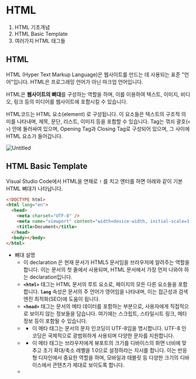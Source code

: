 # HTML

1. HTML 기초개념
2. HTML Basic Template
3. 여러가지 HTML 태그들

## HTML

HTML (Hyper Text Markup Language)은 웹사이트를 만드는 데 사용되는 표준 "언어"입니다. HTML은 프로그래밍 언어가 아닌 마크업 언어입니다.

HTML은 **웹사이트의 뼈대**를 구성하는 역할을 하며, 이를 이용하여 텍스트, 이미지, 비디오, 링크 등의 미디어를 웹사이트에 포함시킬 수 있습니다.

HTML코드는 HTML 요소(element) 로 구성됩니다. 이 요소들은 텍스트의 구조적 의미를 나타내며, 제목, 문단, 리스트, 이미지 등을 포함할 수 있습니다. Tag는 꺾쇠 괄호(`<` `>`) 안에 둘러싸여 있으며, Opening Tag과 Closing Tag로 구성되어 있으며, 그 사이에 HTML 요소가 들어갑니다.

![Untitled](/html1.png)

## HTML Basic Template

Visual Studio Code에서 HTML을 연채로 `!` 를 치고 엔터를 하면 아래와 같이 기본 HTML 뼈대가 나타납니다.

```html
<!DOCTYPE html>
<html lang="en">
  <head>
    <meta charset="UTF-8" />
    <meta name="viewport" content="width=device-width, initial-scale=1.0" />
    <title>Document</title>
  </head>
  <body></body>
</html>
```

- 뼈대 설명
  **<!DOCTYPE html>**
  - 이 declaration 은 현재 문서가 HTML5 문서임을 브라우저에 알려주는 역할을 합니다. 이는 문서의 첫 줄에서 사용되며, HTML 문서에서 가장 먼저 나와야 하는 declaration입니다.
    **<html lang="en">**
  - **`<html>`** 태그는 HTML 문서의 루트 요소로, 페이지의 모든 다른 요소들을 포함합니다. **`lang`** 속성은 문서의 주 언어가 영어임을 나타내며, 이는 접근성과 검색 엔진 최적화(SEO)에 도움이 됩니다.
    **<head>**
  - **`<head>`** 태그는 문서의 메타 데이터를 포함하는 부분으로, 사용자에게 직접적으로 보이지 않는 정보들을 담습니다. 여기에는 스크립트, 스타일시트 링크, 메타 정보 등이 포함될 수 있습니다.
  - **<meta charset="UTF-8">**
    - 이 메타 태그는 문서의 문자 인코딩이 UTF-8임을 명시합니다. UTF-8 인코딩은 국제적으로 광범위하게 사용되며 다양한 문자를 지원합니다.
  - **<meta name="viewport" content="width=device-width, initial-scale=1.0">**
    - 이 메타 태그는 브라우저에게 뷰포트의 크기를 디바이스의 화면 너비에 맞추고 초기 확대/축소 레벨을 1.0으로 설정하라는 지시를 합니다. 이는 반응형 디자인에서 중요한 역할을 하며, 모바일과 태블릿 등 다양한 크기의 디바이스에서 콘텐츠가 제대로 보이도록 합니다.
  - **<title>**
    - **`<title>`** 태그는 브라우저 탭에 표시될 문서의 제목을 정의합니다. 이는 사용자가 여러 탭을 사용할 때 각 웹 페이지를 식별하는 데 도움이 됩니다. (검색에서도 영향을 끼침)
      **<body>**
  - **`<body>`** 태그는 웹 페이지의 모든 콘텐츠가 포함되는 부분입니다. 텍스트, 이미지, 비디오, 링크, 폼 등 사용자에게 보여지는 모든 요소들이 이 부분에 위치합니다.

위 코드는 아주 기본적인 HTML 페이지의 틀을 제공하며, 개발자는 **`<body>`** 태그 안에 필요한 콘텐츠와 요소들을 추가하여 웹 페이지를 구성하게 됩니다.

## HTML 기초

```html
<!DOCTYPE html>
<html lang="en">
  <head>
    <meta charset="UTF-8" />
    <meta name="viewport" content="width=device-width, initial-scale=1.0" />
    <title>멋쟁이사자처럼 UCSD | HTML 기초</title>
  </head>

  <body>
    <!-- 구역을 구분하는 태그들 -->
    <div>저는 여러분의 콘텐츠를 위한 공간을 구분해요!</div>
    <p>저는 문단을 표현하는 태그이죠. 내용을 나눠 쓸 때 유용해요.</p>
    <ul>
      <li>첫 번째 목록 아이템입니다</li>
      <li>두 번째 목록 아이템입니다</li>
    </ul>

    <!-- 콘텐츠 표현 태그들 -->
    <h1>
      h1 태그는 가장 중요한 제목을 나타내요. 검색 엔진 최적화(SEO)를 위해서도
      페이지마다 하나씩 사용하는 걸 추천드려요.
    </h1>
    <h2>h2 태그는 부제목으로 사용돼요.</h2>
    <h3>h3부터 h6까지도 있지만, 그 중요도는 점점 줄어들죠.</h3>
    <hr />
    span 태그는 여기에요: 이런 <span style="color:red">중요한 글자</span>를
    강조할 때 사용해요.
    <hr />
    a 태그는 링크를 만들죠: 여기를 클릭하면
    <a href="http://naver.com/">네이버</a>로 이동해요.
    <hr />
    img 태그는 이미지를 보여줘요:
    <img
      src="https://www.google.com/images/branding/googlelogo/1x/googlelogo_color_272x92dp.png"
    />
    <hr />
    input 태그는 사용자 입력을 받을 때 사용해요: <input type="text" />
    <hr />
    button 태그는 클릭할 수 있는 버튼을 만들어요: <button>클릭하세요</button>
    <hr />
    textarea 태그는 여러 줄의 텍스트를 입력할 수 있는 공간을 제공해요:
    <textarea>여기에 무엇을 적을까요?</textarea>
  </body>
</html>
```

위 코드는 제일 기초적인 HTML태그들 입니다. 그 외에도 아래 리스트에서 찾아보거나, 서치를 통해서 필요할 때마다 찾아서 넣는 것이 편합니다! (암기할 필요 없음)

위의 HTML 파일을 직접 실행해봅시다!

## Text Tags

기본적인 Text들을 나타내는 태그들입니다.

- **`<h1>` ~ `<h6>`**: 제목을 위한 태그로, **`<h1>`**이 가장 중요한 제목이며 **`<h6>`**으로 갈수록 중요도가 감소합니다.
- **`<p>`**: 텍스트 단락을 정의합니다.
- **`<code>`**: 인라인 코드 스니펫을 표시합니다.
- **`<pre>`**: 사전에 정의된 텍스트를 표시하며, 공백을 그대로 유지합니다.
- **`<blockquote>`**: 다른 출처에서 인용한 블록 레벨의 인용문을 나타냅니다.
- **`<cite>`**: 작품의 제목을 인용할 때 사용합니다.
- **`<abbr>`**: 약어나 두문자어를 나타내며, 설명을 위한 태그입니다.
- **`<mark>`**: 텍스트를 하이라이트하거나 마크합니다.
- **`<q>`**: 인라인 인용문을 나타냅니다.
- **`<var>`**: 변수나 자리 표시자 텍스트를 나타내는 데 사용됩니다.
- **`<kbd>`**: 키보드 입력이나 사용자의 행동을 나타내는 텍스트입니다.
- **`<samp>`**: 프로그램이나 시스템에서 출력된 샘플을 나타내는 태그입니다.

## Text Formatting Tag

텍스트 스타일을 변경하여 의미를 강조하거나 특정 방식으로 정보를 표기할 때 사용됩니다.

- **`<strong>` 또는 `<b>`**: 텍스트를 굵게 표시하여 강조.
- **`<em>` 또는 `<i>`**: 텍스트를 기울여 표시.
- **`<u>`**: 텍스트에 밑줄을 추가하여 강조.
- **`<s>` 또는 `<del>`**: 텍스트에 취소선을 추가.
- **`<sup>`**: 텍스트를 위첨자로 표시, 수학적 지수나 참조 마크 등에 사용.
- **`<sub>`**: 텍스트를 아래첨자로 표시, 화학식 등에서 사용.

## Hyperlink

하이퍼링크는 아래와 같이 만들 수 있습니다.

```html
<a href="url">link text</a>
```

아래와 같이, 사진을 클릭할 수 있게도 만들 수 있습니다.

```html
<a
  href="https://melted-gym-f03.notion.site/HTML-9997159ee878406f84fc5bf8e544c527"
>
  <img
    src="https://external-preview.redd.it/2cQ9g6IO8p3HvWdLz5MvmtoszY2AHCG2jIrLPh4Me-A.jpg?auto=webp&s=ef22d1216cb49de47b65cdbfc8131be8788778b0"
    alt="HTML tutorial"
    style="width:200px;"
  />
</a>
```

## List

### Unordered

순서가 없는 리스트는 `<ul>`을 사용해서 나타냅니다.

![Untitled](/html2.png)

```html
<ul>
  <li>사과</li>
  <li>바나나</li>
  <li>오렌지</li>
</ul>
```

### Ordered

순서가 있는 리스트는 `<ol>` 을 사용해서 나타냅니다.

![Untitled](/html3.png)

```html
<ol>
  <li>팬에 기름을 두른다.</li>
  <li>팬을 중불로 예열한다.</li>
  <li>계란을 깨서 팬에 부어 익힌다.</li>
</ol>
```

## Image

이미지는 아래와 같이 나타냅니다. `src` 부분에 현재 있는 파일로부터 로컬로 위치한 사진의 address나 인터넷의 이미지 address를 넣어 사진을 불러올 수 있습니다.

`alt` 는 사진이 랜더링되지 않을 경우 대신 보여지는 텍스트입니다.

```html
<img src="pow.jpg" alt="Pow Pow" />
```

## Table

HTML 테이블은 텍스트, 이미지, 링크 등을 표 형식으로 배열하는 데 유용합니다. 기본적인 구성 요소는 다음과 같습니다:

- **`<table>`**: 전체 테이블을 감싸는 태그입니다.
- **`<tr>`**: 테이블의 각 행을 정의합니다.
- **`<td>`**: 테이블의 셀(데이터)을 정의합니다.
- **`<th>`**: 테이블의 헤더 셀을 정의하며, 주로 열의 제목을 나타냅니다.
- **`border="1"`**: 테이블의 테두리 너비를 지정합니다.

테이블의 셀 사이의 공간(**`cellspacing`**)과 셀 테두리와 내용 사이의 거리(**`cellpadding`**)를 조정할 수 있습니다. 또한, **`colspan`**과 **`rowspan`** 속성을 사용하여 여러 열이나 행을 합칠 수 있습니다.

![Untitled](/html4.png)

```html
<table border="1" cellpadding="5" cellspacing="5">
  <tr>
    <th>Region</th>
    <th>Cat Breed</th>
    <th>Location of origin</th>
  </tr>
  <tr>
    <td rowspan="3">Europe</td>
    <td>British Shorthair</td>
    <td>the United Kingdom</td>
  </tr>
  <tr>
    <td>Chartreux</td>
    <td>France</td>
  </tr>
  <tr>
    <td>Africa</td>
    <td>Sokoke</td>
    <td>Kenya</td>
  </tr>
</table>
```

## Attributes

HTML elements는 특성(attribute)을 가질 수 있으며, 이러한 속성은 요소의 동작을 제어하는 추가 정보를 제공합니다. 주요 속성 유형에는 필수 속성(required attributes), 표준 속성(standard attributes), 이벤트 속성(event attributes)이 있습니다.

### 필수 속성 (Required Attributes)

필수 속성은 특정 HTML 요소가 기능을 정상적으로 수행하기 위해 반드시 필요한 속성입니다. 여기에는 다음과 같은 속성들이 포함됩니다:

- **src**: **`<img>`**, **`<source>`**, **`<track>`**와 같은 미디어 요소에 사용되며, 미디어 파일의 소스 URL을 지정합니다.
- **href**: **`<a>`**, **`<area>`**, **`<link>`** 요소에서 링크된 문서의 URL을 지정합니다.
- **alt**: **`<img>`**, **`<area>`** 요소에서 이미지 또는 영역의 대체 텍스트를 제공합니다. 이미지가 로드되지 않거나 시각 장애가 있는 사용자를 위해 중요합니다.

### 표준 속성 (Standard Attributes)

표준 속성은 거의 모든 HTML 요소에서 사용할 수 있는 속성으로, 다양한 용도로 활용됩니다. 표준 속성의 예로는 다음과 같은 것들이 있습니다:

- **class**: 요소를 분류하기 위해 사용되며, 한 요소에 여러 클래스를 지정할 수 있습니다. CSS나 JavaScript에서 해당 클래스를 사용하여 스타일링하거나 동작을 제어할 수 있습니다.
- **id**: 요소에 문서 내에서 고유한 식별자를 부여합니다. 주로 CSS 스타일링이나 JavaScript에서 특정 요소를 찾기 위해 사용됩니다.
- **style**: 요소에 인라인 CSS 스타일을 직접 적용합니다. 이를 통해 요소의 모양을 직접 지정할 수 있습니다.
- **width** 및 **height**: 주로 **`<img>`**, **`<table>`**, **`<canvas>`** 요소에서 사용되며, 요소의 너비와 높이를 지정합니다.
- **colspan** 및 **rowspan**: **`<td>`** 또는 **`<th>`** 요소에서 사용되어 테이블 내에서 요소가 차지하는 열 또는 행의 수를 지정합니다.
- **disabled**: **`<input>`**, **`<button>`**, **`<select>`** 요소에 사용되며, 요소를 비활성화하여 사용자의 입력이나 선택을 받지 않도록 합니다.
- **readonly**: **`<input>`**, **`<textarea>`**에 사용되어 요소를 읽기 전용으로 만듭니다.
- **placeholder**: **`<input>`**, **`<textarea>`**에서 사용자에게 입력 필드의 힌트를 제공합니다.
- **required**: **`<input>`**, **`<select>`**, **`<textarea>`**에 사용되어 필드가 필수임을 나타냅니다.
- **aria-label**: 모든 HTML 요소에 사용할 수 있으며, 스크린 리더를 사용하는 사용자에게 요소에 대한 접근성 레이블을 제공합니다.
- **data-**: 사용자 정의 데이터 속성으로, 요소에 추가 정보를 저장할 수 있습니다.
- **target**: **`<a>`**, **`<base>`**에서 링크의 대상을 지정합니다. 예를 들어 **`_blank`**는 새 탭에서 링크를 열도록 합니다.
- **rel**: **`<a>`**, **`<link>`**에서 링크된 문서 간의 관계를 설명합니다.

이 속성들을 이해하고 사용하면 웹 페이지를 더 풍부하고 동적으로 만들 수 있습니다

## 이벤트 속성(Event Attributes)

HTML에서 이벤트 속성(event attributes)은 요소에 발생하는 특정 이벤트에 JavaScript 코드를 연결하여 반응하도록 할 수 있는 속성입니다. 이를 통해 사용자의 동작에 따라 웹 페이지가 동적으로 반응하게 만들 수 있습니다.

예로는 아래와 같은 것들이 있습니다.

- **onclick**: 요소를 클릭했을 때 실행되는 JavaScript 함수를 지정합니다. 예를 들어, 버튼을 클릭하면 특정 함수를 실행시킬 수 있습니다.
  ```html
  htmlCopy code <button onclick="alert('클릭됨!')">클릭하세요</button>
  ```
  이 코드는 사용자가 버튼을 클릭하면 '클릭됨!'이라는 알림 메시지를 표시합니다.
- **onmouseover**: 사용자의 마우스가 요소 위로 올라갔을 때 실행되는 JavaScript 함수를 지정합니다. 예를 들어, 마우스를 요소 위에 올리면 메시지를 표시할 수 있습니다.
  ```html
  htmlCopy code
  <div onmouseover="console.log('마우스가 위에 있습니다!')">
    마우스를 여기에 올려보세요.
  </div>
  ```
  이 코드는 사용자가 div 요소 위에 마우스를 올렸을 때 콘솔에 '마우스가 위에 있습니다!'라는 메시지를 출력합니다.

## 🌟 div와 span 태그

- **div (division) 요소**: 블록 레벨의 범용 컨테이너입니다. 콘텐츠를 구분 가능한 블록으로 조직할 때 사용하며, 특정 스타일을 적용하고 싶은 콘텐츠 주위에 사용할 수 있습니다.
  ```html
  htmlCopy code
  <div id="important_info">
    <p>Notion은 노트를 취하는 최고의 방법입니다.</p>
    <p>Notion은 당신을 정돈된 상태로 유지시켜줍니다.</p>
    <p>We <3 Notion</p>
  </div>
  ```
- **span 요소**: 인라인 레벨의 범용 컨테이너입니다. div 태그처럼 모든 글로벌 속성을 지원하여, 문장 속 단어 하나만 특정 색으로 표시하고 싶을 때 사용할 수 있습니다.
  ```html
  htmlCopy code
  <p>
    내 골든 리트리버는 <span style="color:brown">갈색</span> 눈을 가지고
    있습니다.
  </p>
  ```

## 사용자 입력

- **HTML Form 요소**: 사용자로부터 데이터를 입력받고 서버로 보내기 위해 사용됩니다.
  ```html
  htmlCopy code
  <form>...</form>
  ```
- **HTML Input 요소**: 타입 속성을 통해 어떤 종류의 데이터를 받을지 결정할 수 있는 데이터 필드를 나타냅니다. 예를 들어 텍스트, 이미지, PDF 등을 입력받을 수 있습니다. 중요한 몇 가지 타입은 다음과 같습니다:
  - **`<input type="text">`**: 한 줄짜리 텍스트 입력 필드
  - **`<input type="radio">`**: 여러 선택지 중 하나를 선택할 수 있는 라디오 버튼
  - **`<input type="checkbox">`**: 하나 이상의 선택지를 선택할 수 있는 체크박스
  - **`<input type="submit">`**: 폼 데이터를 서버로 전송하는 제출 버튼
  - **`<input type="button">`**: JavaScript 함수를 실행하는 클릭 가능한 버튼
- **HTML Button 요소**: 입력 요소 대신 사용할 수 있는 버튼 요소로, 다양한 글로벌 및 이벤트 속성을 가지고 있습니다. 예를 들어 다음과 같습니다:
  ```html
  htmlCopy code
  <button type="button">저는 일반 버튼입니다.</button>
  <button type="reset">저는 리셋 버튼입니다.</button>
  <button type="submit">저는 제출 버튼입니다.</button>
  ```

## 드롭다운 메뉴

- **select 요소**: 드롭다운 메뉴를 만들 때 사용합니다. 여러 option 요소를 포함할 수 있으며, 각 옵션의 value 속성을 통해 값을 정의합니다.
  ```html
  htmlCopy code
  <select name="cats" id="cats">
    <option value="doggo" disabled>woof</option>
    <option value="bengal_cat">Bengal Cat</option>
    <option value="minskin_cat">Minskin Cat</option>
    <option value="persian_cat" selected>Persian Cat</option>
  </select>
  ```

## 웹사이트 구조

- **헤더(header)**: 소개 콘텐츠나 네비게이션 링크를 담는 컨테이너 역할을 합니다.
- **네비게이션 바(nav)**: 페이지 내 중요 링크들을 한 곳에 모아 사용자의 탐색을 용이하게 합니다.
- **메인 콘텐츠(main)**: 현재 페이지에만 해당하는 고유한 콘텐츠를 위해 사용됩니다.
- **푸터(footer)**: 웹페이지의 하단에 위치하며 저자 정보, 연락처 정보 등을 포함할 수 있습니다.

## 메타데이터

- **doctype**: HTML 문서가 올바르게 작동하기 위해 필요한 선언입니다.
- **meta 요소**: 문자 인코딩, 스타일 시트 링크 등의 메타데이터를 포함합니다.

---

이 외에도 [https://www.w3schools.com/html/default.asp](https://www.w3schools.com/html/default.asp) 와 같은 웹사이트에서 더 많은 추가적인 HTML태그들을 찾을 수 있습니다.
